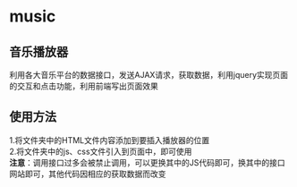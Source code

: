 # music
## 音乐播放器
利用各大音乐平台的数据接口，发送AJAX请求，获取数据，利用jquery实现页面的交互和点击功能，利用前端写出页面效果
## 使用方法
1.将文件夹中的HTML文件内容添加到要插入播放器的位置
<br>
2.将文件夹中的js、css文件引入到页面中，即可使用
<br>
**注意**：调用接口过多会被禁止调用，可以更换其中的JS代码即可，换其中的接口网站即可，其他代码因相应的获取数据而改变
